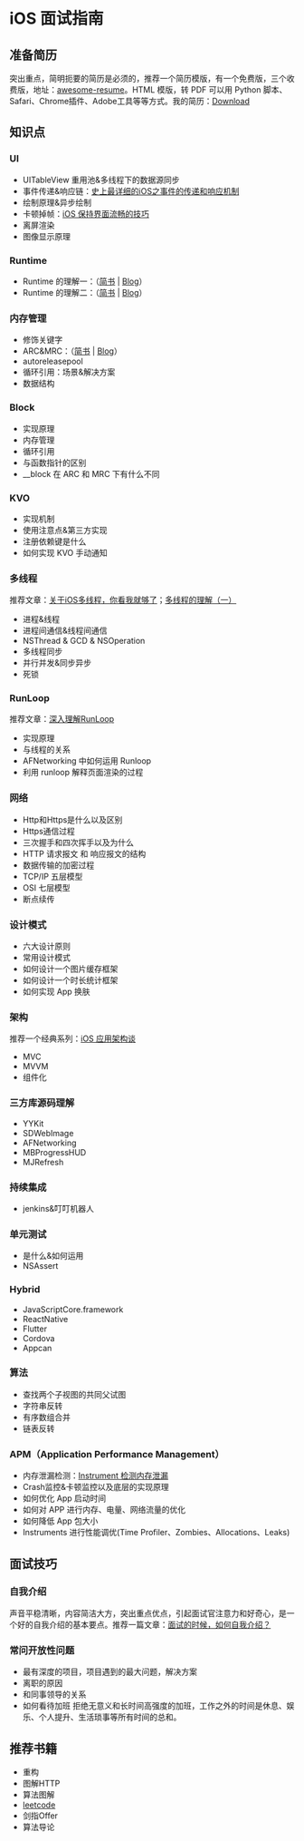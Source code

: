 # iOS 面试指南
## 准备简历
突出重点，简明扼要的简历是必须的，推荐一个简历模版，有一个免费版，三个收费版，地址：[awesome-resume](https://github.com/resumejob/awesome-resume)。HTML 模版，转 PDF 可以用 Python 脚本、Safari、Chrome插件、Adobe工具等等方式。我的简历：[Download](http://zynlo.xyz/about/朱亚男_iOS.pdf)

## 知识点
### UI
* UITableView 重用池&多线程下的数据源同步
* 事件传递&响应链：[史上最详细的iOS之事件的传递和响应机制](https://www.jianshu.com/p/2e074db792ba)
* 绘制原理&异步绘制
* 卡顿掉帧：[iOS 保持界面流畅的技巧](https://blog.ibireme.com/2015/11/12/smooth_user_interfaces_for_ios/)
* 离屏渲染
* 图像显示原理

### Runtime
* Runtime 的理解一：（[简书](https://www.jianshu.com/p/a23f0b30baf6) | [Blog](http://zynlo.xyz/2018/06/08/runtime的理解/)）
* Runtime 的理解二：（[简书](https://www.jianshu.com/p/5d87f3e32108) | [Blog](http://zynlo.xyz/2018/06/14/runtime的理解二/)）

### 内存管理
* 修饰关键字
* ARC&MRC：（[简书](https://www.jianshu.com/p/88bc29146363) | [Blog](http://zynlo.xyz/2018/06/27/内存管理的理解/)）
* autoreleasepool
* 循环引用：场景&解决方案
* 数据结构

### Block
* 实现原理
* 内存管理
* 循环引用
* 与函数指针的区别
* __block 在 ARC 和 MRC 下有什么不同

### KVO
* 实现机制
* 使用注意点&第三方实现
* 注册依赖键是什么
* 如何实现 KVO 手动通知

### 多线程
推荐文章：[关于iOS多线程，你看我就够了](https://www.jianshu.com/p/0b0d9b1f1f19)；[多线程的理解（一）](http://zynlo.xyz/2018/07/04/多线程的理解一/)
* 进程&线程
* 进程间通信&线程间通信
* NSThread & GCD & NSOperation
* 多线程同步
* 并行并发&同步异步
* 死锁

### RunLoop
推荐文章：[深入理解RunLoop](https://www.jianshu.com/p/0b0d9b1f1f19)
* 实现原理
* 与线程的关系
* AFNetworking 中如何运用 Runloop
* 利用 runloop 解释页面渲染的过程

### 网络
* Http和Https是什么以及区别
* Https通信过程
* 三次握手和四次挥手以及为什么
* HTTP 请求报文 和 响应报文的结构
* 数据传输的加密过程
* TCP/IP 五层模型
* OSI 七层模型
* 断点续传


### 设计模式
* 六大设计原则
* 常用设计模式
* 如何设计一个图片缓存框架
* 如何设计一个时长统计框架
* 如何实现 App 换肤

### 架构
推荐一个经典系列：[iOS 应用架构谈](https://casatwy.com/iosying-yong-jia-gou-tan-kai-pian.html)
* MVC
* MVVM
* 组件化

### 三方库源码理解
* YYKit
* SDWebImage
* AFNetworking
* MBProgressHUD
* MJRefresh

### 持续集成
* jenkins&叮叮机器人

### 单元测试
* 是什么&如何运用
* NSAssert

### Hybrid
* JavaScriptCore.framework
* ReactNative
* Flutter
* Cordova
* Appcan

### 算法
* 查找两个子视图的共同父试图
* 字符串反转
* 有序数组合并
* 链表反转

### APM（Application Performance Management）
* 内存泄漏检测：[Instrument 检测内存泄漏](http://zynlo.xyz/2018/06/27/Instrument检测内存泄漏/)
* Crash监控&卡顿监控以及底层的实现原理
* 如何优化 App 启动时间
* 如何对 APP 进行内存、电量、网络流量的优化
* 如何降低 App 包大小
* Instruments 进行性能调优(Time Profiler、Zombies、Allocations、Leaks)

## 面试技巧
### 自我介绍
声音平稳清晰，内容简洁大方，突出重点优点，引起面试官注意力和好奇心，是一个好的自我介绍的基本要点。推荐一篇文章：[面试的时候，如何自我介绍？](https://www.zhihu.com/question/19603341)

### 常问开放性问题
* 最有深度的项目，项目遇到的最大问题，解决方案
* 离职的原因
* 和同事领导的关系
* 如何看待加班
拒绝无意义和长时间高强度的加班，工作之外的时间是休息、娱乐、个人提升、生活琐事等所有时间的总和。

## 推荐书籍
* 重构
* 图解HTTP
* 算法图解
* [leetcode](https://leetcode.com)
* 剑指Offer
* 算法导论





